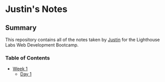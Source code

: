 # Justin's Notes
## Summary 

This repository contains all of the notes taken by [Justin](https://github.com/Jkinsder) for the Lighthouse Labs Web Development Bootcamp.
### Table of Contents
* [Week 1](/Week_1)
  * [Day 1](/Week_1/Day_1)